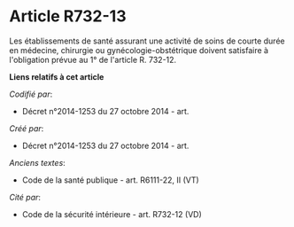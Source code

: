 # Article R732-13

Les établissements de santé assurant une activité de soins de courte durée en médecine, chirurgie ou gynécologie-obstétrique
doivent satisfaire à l'obligation prévue au 1° de l'article R. 732-12.

**Liens relatifs à cet article**

_Codifié par_:

  - Décret n°2014-1253 du 27 octobre 2014 - art.

_Créé par_:

  - Décret n°2014-1253 du 27 octobre 2014 - art.

_Anciens textes_:

  - Code de la santé publique - art. R6111-22, II (VT)

_Cité par_:

  - Code de la sécurité intérieure - art. R732-12 (VD)
